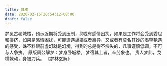 ```yaml
---
title: 城楼
date: 2020-02-15T20:54:12+08:00
draft: false
---
```


梦见古老城楼，预示近期将受到压制，抑或有感情困扰，如果是工作将会受到委屈和排挤，如果是感情困扰，可能遭遇逼婚或者离异，又或者有莫名其妙的渴望艳遇的感受，姝不料眼前虚幻就是幻境，得到的总是得不偿失的，凡事谨慎低调，不可与人争执。
原版周公解梦：梦身卧城楼。
梦宿其上者，辛劳象也。
贵人梦此，戈横戟动，身被刀兵。
《梦林玄解》
